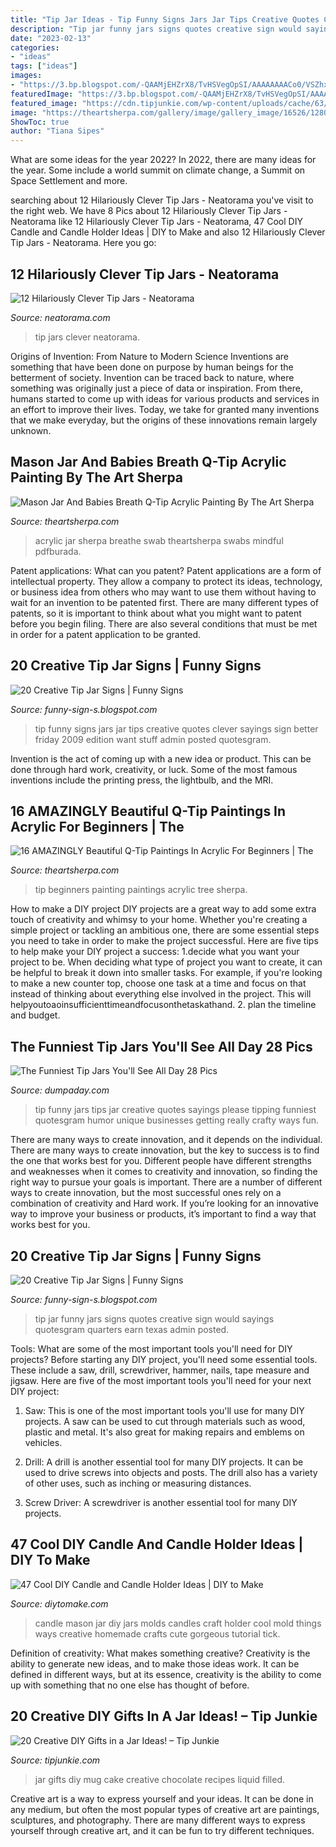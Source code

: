 ```yaml
---
title: "Tip Jar Ideas - Tip Funny Signs Jars Jar Tips Creative Quotes Clever Sayings Sign Better Friday 2009 Edition Want Stuff Admin Posted Quotesgram"
description: "Tip jar funny jars signs quotes creative sign would sayings quotesgram quarters earn texas admin posted"
date: "2023-02-13"
categories:
- "ideas"
tags: ["ideas"]
images:
- "https://3.bp.blogspot.com/-QAAMjEHZrX8/TvHSVegOpSI/AAAAAAAACo0/VSZhx4S2zzY/s640/funny+tip+jars+013.jpg"
featuredImage: "https://3.bp.blogspot.com/-QAAMjEHZrX8/TvHSVegOpSI/AAAAAAAACo0/VSZhx4S2zzY/s640/funny+tip+jars+013.jpg"
featured_image: "https://cdn.tipjunkie.com/wp-content/uploads/cache/63/10/6310661d67a1903d6060223260e78c50.jpg"
image: "https://theartsherpa.com/gallery/image/gallery_image/16526/1280/_v=425f51510604920"
ShowToc: true
author: "Tiana Sipes"
---
```



What are some ideas for the year 2022?
In 2022, there are many ideas for the year. Some include a world summit on climate change, a Summit on Space Settlement and more.

	

		
searching about 12 Hilariously Clever Tip Jars - Neatorama you've visit to the right web. We have 8 Pics about 12 Hilariously Clever Tip Jars - Neatorama like 12 Hilariously Clever Tip Jars - Neatorama, 47 Cool DIY Candle and Candle Holder Ideas | DIY to Make and also 12 Hilariously Clever Tip Jars - Neatorama. Here you go:
		
    
## 12 Hilariously Clever Tip Jars - Neatorama

<img loading=lazy src="https://uploads.neatorama.com/images/posts/490/51/51490/1345787028-0.jpg" onerror="this.onerror=null;this.src='https://tse3.mm.bing.net/th?id=OIP.l7yW1E7oWzOLFPfNAQ0UQAHaIq&amp;pid=15.1';" alt="12 Hilariously Clever Tip Jars - Neatorama">

_Source: neatorama.com_

>tip jars clever neatorama. 

	

Origins of Invention: From Nature to Modern Science
Inventions are something that have been done on purpose by human beings for the betterment of society. Invention can be traced back to nature, where something was originally just a piece of data or inspiration. From there, humans started to come up with ideas for various products and services in an effort to improve their lives. Today, we take for granted many inventions that we make everyday, but the origins of these innovations remain largely unknown.

    
## Mason Jar And Babies Breath Q-Tip Acrylic Painting By The Art Sherpa

<img loading=lazy src="https://theartsherpa.com/gallery/image/gallery_image/16526/1280/_v=425f51510604920" onerror="this.onerror=null;this.src='https://tse3.mm.bing.net/th?id=OIP.PPyX-WYxLquGcl2O7arilAHaJ3&amp;pid=15.1';" alt="Mason Jar And Babies Breath Q-Tip Acrylic Painting By The Art Sherpa">

_Source: theartsherpa.com_

>acrylic jar sherpa breathe swab theartsherpa swabs mindful pdfburada. 

	

Patent applications: What can you patent?
Patent applications are a form of intellectual property. They allow a company to protect its ideas, technology, or business idea from others who may want to use them without having to wait for an invention to be patented first. There are many different types of patents, so it is important to think about what you might want to patent before you begin filing. There are also several conditions that must be met in order for a patent application to be granted.

    
## 20 Creative Tip Jar Signs | Funny Signs

<img loading=lazy src="http://2.bp.blogspot.com/-O5LlCGGa5xY/TvHSXfqyRlI/AAAAAAAACo8/of6XOSvfegU/s1600/funny+tip+jars+014.jpg" onerror="this.onerror=null;this.src='https://tse2.mm.bing.net/th?id=OIP.rEyTipEkO_KFSfnEwvNNcAAAAA&amp;pid=15.1';" alt="20 Creative Tip Jar Signs | Funny Signs">

_Source: funny-sign-s.blogspot.com_

>tip funny signs jars jar tips creative quotes clever sayings sign better friday 2009 edition want stuff admin posted quotesgram. 

	

Invention is the act of coming up with a new idea or product. This can be done through hard work, creativity, or luck. Some of the most famous inventions include the printing press, the lightbulb, and the MRI.

    
## 16 AMAZINGLY Beautiful Q-Tip Paintings In Acrylic For Beginners | The

<img loading=lazy src="https://theartsherpa.com/gallery/image/gallery_image/14167/800" onerror="this.onerror=null;this.src='https://tse2.mm.bing.net/th?id=OIP.at22v62oC_Qene7fCsai1AHaJ3&amp;pid=15.1';" alt="16 AMAZINGLY Beautiful Q-Tip Paintings In Acrylic For Beginners | The">

_Source: theartsherpa.com_

>tip beginners painting paintings acrylic tree sherpa. 

	

How to make a DIY project
DIY projects are a great way to add some extra touch of creativity and whimsy to your home. Whether you're creating a simple project or tackling an ambitious one, there are some essential steps you need to take in order to make the project successful. Here are five tips to help make your DIY project a success: 
1.decide what you want your project to be. When deciding what type of project you want to create, it can be helpful to break it down into smaller tasks. For example, if you're looking to make a new counter top, choose one task at a time and focus on that instead of thinking about everything else involved in the project. This will helpyoutoaoinsufficienttimeandfocusonthetaskathand. 
2. plan the timeline and budget.

    
## The Funniest Tip Jars You&#039;ll See All Day 28 Pics

<img loading=lazy src="http://www.dumpaday.com/wp-content/uploads/2017/11/tips-23.jpg" onerror="this.onerror=null;this.src='https://tse2.mm.bing.net/th?id=OIP.RZRwRFEPe1Ue_o8YFst_FQHaK3&amp;pid=15.1';" alt="The Funniest Tip Jars You&#039;ll See All Day 28 Pics">

_Source: dumpaday.com_

>tip funny jars tips jar creative quotes sayings please tipping funniest quotesgram humor unique businesses getting really crafty ways fun. 

	

There are many ways to create innovation, and it depends on the individual.
There are many ways to create innovation, but the key to success is to find the one that works best for you. Different people have different strengths and weaknesses when it comes to creativity and innovation, so finding the right way to pursue your goals is important. There are a number of different ways to create innovation, but the most successful ones rely on a combination of creativity and Hard work. If you’re looking for an innovative way to improve your business or products, it’s important to find a way that works best for you.

    
## 20 Creative Tip Jar Signs | Funny Signs

<img loading=lazy src="https://3.bp.blogspot.com/-QAAMjEHZrX8/TvHSVegOpSI/AAAAAAAACo0/VSZhx4S2zzY/s640/funny+tip+jars+013.jpg" onerror="this.onerror=null;this.src='https://tse3.mm.bing.net/th?id=OIP.j3YuUncPm596E8asCA6r6QAAAA&amp;pid=15.1';" alt="20 Creative Tip Jar Signs | Funny Signs">

_Source: funny-sign-s.blogspot.com_

>tip jar funny jars signs quotes creative sign would sayings quotesgram quarters earn texas admin posted. 

	

Tools: What are some of the most important tools you'll need for DIY projects?
Before starting any DIY project, you'll need some essential tools. These include a saw, drill, screwdriver, hammer, nails, tape measure and jigsaw. Here are five of the most important tools you'll need for your next DIY project: 
1) Saw: This is one of the most important tools you'll use for many DIY projects. A saw can be used to cut through materials such as wood, plastic and metal. It's also great for making repairs and emblems on vehicles. 

2) Drill: A drill is another essential tool for many DIY projects. It can be used to drive screws into objects and posts. The drill also has a variety of other uses, such as inching or measuring distances. 

3) Screw Driver: A screwdriver is another essential tool for many DIY projects.

    
## 47 Cool DIY Candle And Candle Holder Ideas | DIY To Make

<img loading=lazy src="http://www.diytomake.com/wp-content/uploads/2015/12/Beautiful-homemade-candle-molds-ideas-diy.jpg" onerror="this.onerror=null;this.src='https://tse2.mm.bing.net/th?id=OIP.ziUHEsqzTgy3NZVwM9nGSQHaKZ&amp;pid=15.1';" alt="47 Cool DIY Candle and Candle Holder Ideas | DIY to Make">

_Source: diytomake.com_

>candle mason jar diy jars molds candles craft holder cool mold things ways creative homemade crafts cute gorgeous tutorial tick. 

	

Definition of creativity: What makes something creative?
Creativity is the ability to generate new ideas, and to make those ideas work. It can be defined in different ways, but at its essence, creativity is the ability to come up with something that no one else has thought of before.

    
## 20 Creative DIY Gifts In A Jar Ideas! – Tip Junkie

<img loading=lazy src="https://cdn.tipjunkie.com/wp-content/uploads/cache/63/10/6310661d67a1903d6060223260e78c50.jpg" onerror="this.onerror=null;this.src='https://tse3.mm.bing.net/th?id=OIP.Futdv-a07_hjCU81hAn6BAHaH6&amp;pid=15.1';" alt="20 Creative DIY Gifts in a Jar Ideas! – Tip Junkie">

_Source: tipjunkie.com_

>jar gifts diy mug cake creative chocolate recipes liquid filled. 

	

Creative art is a way to express yourself and your ideas. It can be done in any medium, but often the most popular types of creative art are paintings, sculptures, and photography. There are many different ways to express yourself through creative art, and it can be fun to try different techniques.

